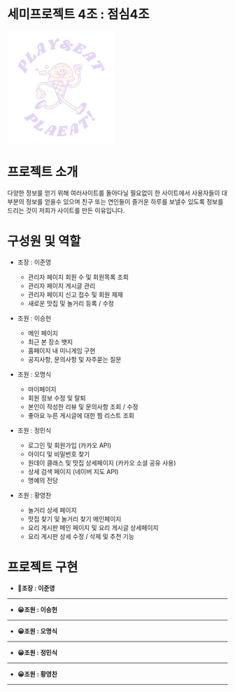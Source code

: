 # 세미프로젝트 4조 : 점심4조
 
 
![PLAEAT로고](semi/WebContent/resources/backGroundImg/play_eat-removebg-preview.png)


# 프로젝트 소개

다양한 정보를 얻기 위해 여러사이트를 돌아다닐 필요없이 한 사이트에서 사용자들이 대부분의 정보를 얻을수 있으며 친구 또는 연인들이 즐거운 하루를 보낼수 있도록 정보를 드리는 것이 저희가 사이트를 만든 이유입니다.



# 구성원 및 역할

- 조장 : 이준영 
    - 관리자 페이지 회원 수 및 회원목록 조회
    - 관리자 페이지 게시글 관리
    - 관리자 페이지 신고 접수 및 회원 제재
    - 새로운 맛집 및 놀거리 등록 / 수정

- 조원 : 이승헌
    - 메인 페이지 
    - 최근 본 장소 뱃지  
    - 홈페이지 내 미니게임 구현
    - 공지사항, 문의사항 및 자주묻는 질문

- 조원 : 오명식 
    - 마이페이지 
    - 회원 정보 수정 및 탈퇴
    - 본인이 작성한 리뷰 및 문의사항 조회 / 수정
    - 좋아요 누른 게시글에 대한 찜 리스트 조회

- 조원 : 정민식 
    - 로그인 및 회원가입 (카카오 API)
    - 아이디 및 비밀번호 찾기
    - 원데이 클래스 및 맛집 상세페이지 (카카오 소셜 공유 사용)
    - 상세 검색 페이지 (네이버 지도 API)
    - 명예의 전당 

- 조원 : 황영찬
    - 놀거리 상세 페이지 
    - 맛집 찾기 및 놀거리 찾기 메인페이지
    - 요리 게시판 메인 페이지 및 요리 게시글 상세페이지
    - 요리 게시판 상세 수정 / 삭제 및 추천 기능

# 프로젝트 구현

- **🙂조장 : 이준영**

<hr>

- **😀조원 : 이승헌**

<hr>

- **😀조원 : 오명식**

<hr>

- **😀조원 : 정민식**

<hr>

- **😀조원 : 황영찬**

<hr>

